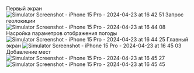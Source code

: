 Первый экран ![Simulator Screenshot - iPhone 15 Pro - 2024-04-23 at 16 42 51](https://github.com/miha956/MyWeather/assets/91982580/0f5415d6-6c1f-4365-913e-871e3b8d81d6)
Запрос геолокиции ![Simulator Screenshot - iPhone 15 Pro - 2024-04-23 at 16 44 08](https://github.com/miha956/MyWeather/assets/91982580/01b1fe1d-a754-4b24-91a0-02445a1366fa)
Насройка параметров отображения погоды ![Simulator Screenshot - iPhone 15 Pro - 2024-04-23 at 16 44 25](https://github.com/miha956/MyWeather/assets/91982580/a38a94a7-a05a-417f-9b9c-485177f26fd0)
Главный экран ![Simulator Screenshot - iPhone 15 Pro - 2024-04-23 at 16 45 03](https://github.com/miha956/MyWeather/assets/91982580/b5b65c0c-ad1e-4039-a1eb-877d8c775bd4)
Добавление мест ![Simulator Screenshot - iPhone 15 Pro - 2024-04-23 at 16 45 27](https://github.com/miha956/MyWeather/assets/91982580/71473669-22a4-4824-8719-392940edb6d9)
![Simulator Screenshot - iPhone 15 Pro - 2024-04-23 at 16 45 45](https://github.com/miha956/MyWeather/assets/91982580/48d74c50-74ba-4d5c-93ef-b859b3d03267)
